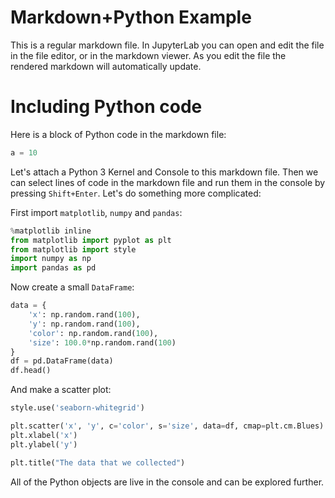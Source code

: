 # Markdown+Python Example

This is a regular markdown file. In JupyterLab you can open and edit
the file in the file editor, or in the markdown viewer. As you edit the
file the rendered markdown will automatically update.

# Including Python code

Here is a block of Python code in the markdown file:

```python
a = 10
```

Let's attach a Python 3 Kernel and Console to this markdown file. Then
we can select lines of code in the markdown file and run them in the 
console by pressing `Shift+Enter`. Let's do something more complicated:

First import `matplotlib`, `numpy` and `pandas`:

```python
%matplotlib inline
from matplotlib import pyplot as plt
from matplotlib import style
import numpy as np
import pandas as pd
```

Now create a small `DataFrame`:

```python
data = {
    'x': np.random.rand(100),
    'y': np.random.rand(100),
    'color': np.random.rand(100),
    'size': 100.0*np.random.rand(100)
}
df = pd.DataFrame(data)
df.head()
```

And make a scatter plot:

```python
style.use('seaborn-whitegrid')

plt.scatter('x', 'y', c='color', s='size', data=df, cmap=plt.cm.Blues)
plt.xlabel('x')
plt.ylabel('y')

plt.title("The data that we collected")
```

All of the Python objects are live in the console and can be explored
further.